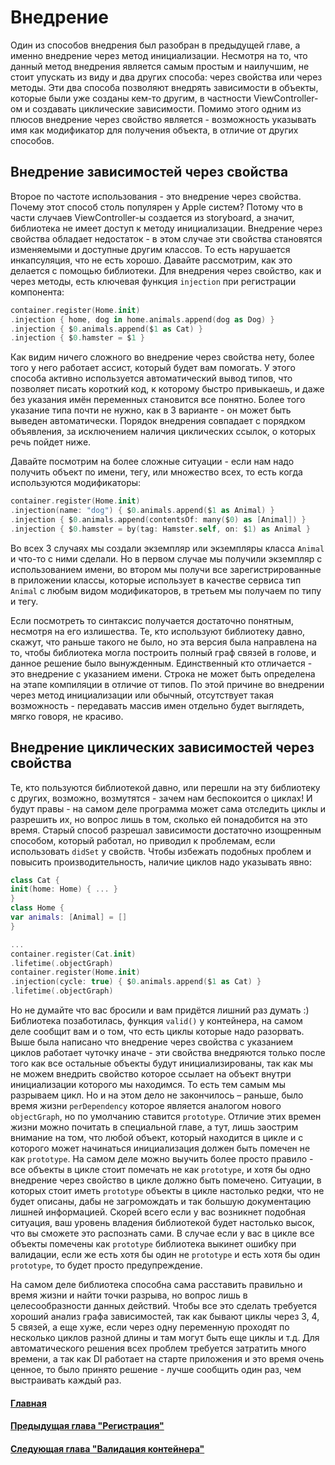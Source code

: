 # Внедрение
Один из способов внедрения был разобран в предыдущей главе, а именно внедрение через метод инициализации. Несмотря на то, что данный метод внедрения является самым простым и наилучшим, не стоит упускать из виду и два других способа: через свойства или через методы.
Эти два способа позволяют внедрять зависимости в объекты, которые были уже созданы кем-то другим, в частности ViewController-ом и создавать циклические зависимости.
Помимо этого одним из плюсов внедрение через свойство является - возможность указывать имя как модификатор для получения объекта, в отличие от других способов.

## Внедрение зависимостей через свойства
Второе по частоте использования - это внедрение через свойства.
Почему этот способ столь популярен у Apple систем? Потому что в части случаев ViewController-ы создается из storyboard, а значит, библиотека не имеет доступ к методу инициализации.
Внедрение через свойства обладает недостаток - в этом случае эти свойства становятся изменяемыми и доступные другим классов. То есть нарушается инкапсуляция, что не есть хорошо.
Давайте рассмотрим, как это делается с помощью библиотеки. Для внедрения через свойство, как и через методы, есть ключевая функция `injection` при регистрации компонента:
```Swift
container.register(Home.init)
.injection { home, dog in home.animals.append(dog as Dog) }
.injection { $0.animals.append($1 as Cat) }
.injection { $0.hamster = $1 }
```
Как видим ничего сложного во внедрение через свойства нету, более того у него работает ассист, который будет вам помогать. У этого способа активно используется автоматический вывод типов, что позволяет писать короткий код, к которому быстро привыкаешь, и даже без указания имён переменных становится все понятно. Более того указание типа почти не нужно, как в 3 варианте - он может быть выведен автоматически.
Порядок внедрения совпадает с порядком объявления, за исключением наличия циклических ссылок, о которых речь пойдет ниже.

Давайте посмотрим на более сложные ситуации - если нам надо получить объект по имени, тегу, или множество всех, то есть когда используются модификаторы:

```Swift
container.register(Home.init)
.injection(name: "dog") { $0.animals.append($1 as Animal) }
.injection { $0.animals.append(contentsOf: many($0) as [Animal]) }
.injection { $0.hamster = by(tag: Hamster.self, on: $1) as Animal }
```
Во всех 3 случаях мы создали экземпляр или экземпляры класса `Animal` и что-то с ними сделали. Но в первом случае мы получили экземпляр с использованием имени, во втором мы получи все зарегистрированные в приложении классы, которые использует в качестве сервиса тип `Animal` с любым видом модификаторов, в третьем мы получаем по типу и тегу.

Если посмотреть то синтаксис получается достаточно понятным, несмотря на его излишества. Те, кто используют библиотеку давно, скажут, что раньше такого не было, но эта версия была направлена на то, чтобы библиотека могла построить полный граф связей в голове, и данное решение было вынужденным. Единственный кто отличается - это внедрение с указанием имени. Строка не может быть определена на этапе компиляции в отличие от типов. По этой причине во внедрении через метод инициализации или обычный, отсутствует такая возможность - передавать массив имен отдельно будет выглядеть, мягко говоря, не красиво.

## Внедрение циклических зависимостей через свойства
Те, кто пользуются библиотекой давно, или перешли на эту библиотеку с других, возможно, возмутятся - зачем нам беспокоится о циклах! И будут правы - на самом деле программа может сама отследить циклы и разрешить их, но вопрос лишь в том, сколько ей понадобится на это время. Старый способ разрешал зависимости достаточно изощренным способом, который работал, но приводил к проблемам, если использовать `didSet` у свойств. Чтобы избежать подобных проблем и повысить производительность, наличие циклов надо указывать явно:
```Swift
class Cat {
init(home: Home) { ... }
}
class Home {
var animals: [Animal] = []
}

...
container.register(Cat.init)
.lifetime(.objectGraph)
container.register(Home.init)
.injection(cycle: true) { $0.animals.append($1 as Cat) }
.lifetime(.objectGraph)
```

Но не думайте что вас бросили и вам придётся лишний раз думать :) Библиотека позаботилась,  функция `valid()` у контейнера, на самом деле сообщит вам и о том, что есть циклы которые надо разорвать.
Выше была написано что внедрение через свойства с указанием циклов работает чуточку иначе - эти свойства внедряются только после того как все остальные объекты будут инициализированы, так как мы не можем внедрить свойство которое ссылает на объект внутри инициализации которого мы находимся. То есть тем самым мы разрываем цикл.
Но и на этом дело не закончилось – раньше, было время жизни `perDependency` которое является аналогом нового `objectGraph`, но по умолчанию ставится `prototype`. Отличие этих времен жизни можно почитать в специальной главе, а тут, лишь заострим внимание на том, что любой объект, который находится в цикле и с которого может начинаться инициализация должен быть помечен не как `prototype`. На самом деле можно выучить более просто правило - все объекты в цикле стоит помечать не как `prototype`, и хотя бы одно внедрение через свойство в цикле должно быть помечено.
Ситуации, в которых стоит иметь `prototype` объекты в цикле настолько редки, что не будет описаны, дабы не загромождать и так большую документацию лишней информацией. Скорей всего если у вас возникнет подобная ситуация, ваш уровень владения библиотекой будет настолько высок, что вы сможете это распознать сами.
В случае если у вас в цикле все объекты помечены как `prototype` библиотека выкинет ошибку при валидации, если же есть хотя бы один не `prototype` и есть хотя бы один `prototype`, то будет просто предупреждение.

На самом деле библиотека способна сама расставить правильно и время жизни и найти точки разрыва, но вопрос лишь в целесообразности данных действий. Чтобы все это сделать требуется хороший анализ графа зависимостей, так как бывают циклы через 3, 4, 5 связей, а еще хуже, если через одну переменную проходят по несколько циклов разной длины и там могут быть еще циклы и т.д. Для автоматического решения всех проблем требуется затратить много времени, а так как DI работает на старте приложения и это время очень ценное, то было принято решение - лучше сообщить один раз, чем выстраивать каждый раз.

#### [Главная](main.md)
#### [Предыдущая глава "Регистрация"](registration.md#Регистрация)
#### [Следующая глава "Валидация контейнера"](validation.md#Валидация-контейнера)

